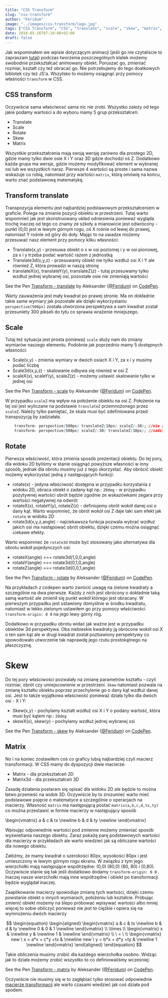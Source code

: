 ```yaml
---
title: "CSS Transform"
slug: "css-transform"
author: "Feridum"
image: "../images/css-transform/logo.jpg"
tags: ["CSS Transform", "CSS", "translate", "scale", "skew", "matrix", "rotate"]
date: 2018-05-16T07:10:00+02:00
draft: false
---
```


Jak wspominałem we wpisie dotyczącym animacji (jeśli go nie czytaliscie to zapraszam [tutaj](https://fsgeek.pl/post/animacje-w-css/)) podczas tworzenia poszczególnych klatek możemy swobodnie przekształcać animowany obiekt. Poruszać go, zmieniać rozmiar, kształt czy też obracać go.  Nie potrzebujemy do tego doatkowych biblotek czy też JS'a. Wszytsko to możemy osiągnąć przy pomocy właśności `transform`  w CSS.

<!--more-->

## CSS transform

Oczywiście sama właściwosć sama nic nie zrobi. Wszystko zależy od tego jakie podamy wartości a do wyboru mamy 5 grup przekształceń: 

- Translate
- Scale
- Rotate
- Skew
- Matrix

Wszystkie przekształcenia mają swoją wersję zarówno dla prostego 2D, gdzie mamy tylko dwie osie X i Y oraz 3D gdzie dochodzi oś Z. Dodatkowo każda grupa ma wersje, gdzie możemy modyfikować element w wybranej osi lub we wszystkich naraz. Pierwsze 4 wartości są proste i sama nazwa wskazuje co robią, natomiast przy wartości `matrix`, którą omówię na końcu, warto znać podstawową matematykę.

## Transform translate

Transpozycja elementu jest najbardziej podstawowym przekształceniem w graficie. Polega na zmianie pozycji obiektu w przestrzeni. Tutaj warto wspomnieć jak jest skonstruowany układ odniesienia ponieważ wygląda trochę inaczej od tego co znamy ze szkoły a mianowicie jest odwrócony - punkt (0,0) jest w lewym górnym rogu, oś X rośnie od lewej do prawej, natomiast Y rośnie od góry do doły. Mając to na uwadze możemy przesuwać nasz element przy pomocy kilku własności: 

- Translate(x,y) - przesuwa obiekt o x w osi poziomej i y w osi pionowej, za x i y trzeba podać wartość razem z jednostką
- Translate3d(x,y,z) - przesuwamy obiekt nie tylko wzdłuż osi X i Y ale również Z, która prowadzi w naszą stronę
- translateX(x), translateY(y), translateZ(z)  - tutaj przesuwamy tylko wzdłuż jednej wybranej osi, pozostałe osie nie zmieniają wartości

<p data-height="265" data-theme-id="dark" data-slug-hash="OZZYLa" data-default-tab="result" data-user="Feridum" data-embed-version="2" data-pen-title="Transform - translate" class="codepen">See the Pen <a href="https://codepen.io/Feridum/pen/OZZYLa/">Transform - translate</a> by Aleksander (<a href="https://codepen.io/Feridum">@Feridum</a>) on <a href="https://codepen.io">CodePen</a>.</p>
<script async src="https://static.codepen.io/assets/embed/ei.js"></script>

Warty zauważenia jest mały kwadrat po prawej stronie. Ma on dokładnie takie same wymiary jak pozostałe ale dzięki wykorzystaniu `perspective(500px)` została utworzona perspektywa a sam kwadrat został przesuniety 300 pikseli do tyłu co sprawia wrażenie mniejszego.

## Scale 

Tutaj też sytuacja jest prosta ponieważ `scale` służy nam do zmiany wymiarów naszego elementu.  Podobnie jak poprzednio mamy 5 dostępnych własności: 

- Scale(x,y) - zmienia wymiary w dwóch osiach X i Y, za x i y musimy podać liczbę
- Scale3d(x,y,z) - skalowanie odbywa się również w osi Z
- scaleX(x), scaleY(y), scaleZ(z) - możemy ustawić skalowanie tylko w jednej osi

<p data-height="265" data-theme-id="dark" data-slug-hash="aGGrOJ" data-default-tab="result" data-user="Feridum" data-embed-version="2" data-pen-title="Transform - scale" class="codepen">See the Pen <a href="https://codepen.io/Feridum/pen/aGGrOJ/">Transform - scale</a> by Aleksander (<a href="https://codepen.io/Feridum">@Feridum</a>) on <a href="https://codepen.io">CodePen</a>.</p>
<script async src="https://static.codepen.io/assets/embed/ei.js"></script>

W przypadku `scaleZ` ma wpływ na położenie obiektu na osi Z. Położenie na tej osi jest wyliczane na podstawie `translateZ` przemnożonego przez `scaleZ`. Należy tylko pamiętać, że skala musi być zdefiniowana przed transpozycją by zadziałała. 

```css
	transform: perspective(500px) translateZ(10px) scaleZ(-30); //nie zadziała
	transform: perspective(500px) scaleZ(-30) translateZ(10px); //zadziała
```

## Rotate

Pierwsza właściwość, która zmienia sposób prezentacji obiektu. Do tej pory, dla widoku 2D byliśmy w stanie osiągnąć powyższe własności w inny sposób, jednak dla obrotu musimy już z tego skorzystać. Aby obrócić obiekt możemy wykorzystać jedną z następujących funkcji: 

- rotate(x) - jedyna właściwość dostępna w przypadku korzystania z widoku 2D, obraca obiekt o zadany kąt np.: `20deg`  - w przypadku pozytywnej wartości obrót będzie zgodnie ze wskazówkami zegara przy wartości negatywnej na odwrót
- rotateX(x), rotateY(y), rotateZ(z) - definiujemy obrót wokół danej osi o dany kąt. Warto wspomnieć, że obrót wokół osi Z daje taki sam efekt jak `rotate` w widoku 2D 
- rotate3d(x,y,z,angle) - najciekawsza funkcja pozwala wybrać wzdłuż jakich osi ma następować obrót obiektu, dzięki czemu można osiągnąć ciekawe efekty. 
	
Warto wspomnieć że `rotate3d` może być stosowany jako alternatywa dla obrotu wokół pojedynczych osi: 

- rotateX(angle) === rotate3d(1,0,0,angle)
- rotateY(angle) === rotate3d(0,1,0,angle)
- rotateZ(angle) === rotate3d(0,0,1,angle)


<p data-height="265" data-theme-id="dark" data-slug-hash="VxdPro" data-default-tab="result" data-user="Feridum" data-embed-version="2" data-pen-title="Transform - rotate" class="codepen">See the Pen <a href="https://codepen.io/Feridum/pen/VxdPro/">Transform - rotate</a> by Aleksander (<a href="https://codepen.io/Feridum">@Feridum</a>) on <a href="https://codepen.io">CodePen</a>.</p>
<script async src="https://static.codepen.io/assets/embed/ei.js"></script>

Na przykładach z codepen warto zwrócić uwagę na zielone kwadraty a szczególnie na dwa pierwsze. Każdy z nich jest obrócony o dokładnie taką samą wartość ale zmienił się punkt wokół którego jest obracany. W pierwszym przypadku jest ustawiony domyślnie w środku kwadratu, natomiast w lekko zielonym ustawiłem go przy pomocy właściwości `transform-origin: 0 0` na jego lewy górny róg.

Dodatkowo w przypadku obrotu widać jak ważne jest w przypadku obiektów 3d perspektywa. Oba niebieskie kwadraty ją obrócone wokół osi X o ten sam kąt ale w drugi kwadrat został pozbawiony perspektywy co spowodowało utworzenie tak naprawdę jego rzutu prostokątnego na płaszczyznę.

# Skew

Do tej pory właściwości pozwalały na zmianę parametrów kształtu - czyli rozmiar, obrót czy umiejscowienie w przestrzeni. `Skew` natomiast pozwala na zmianę kształtu obiektu poprzez przechylenie go o dany kąt wzdłuż danej osi. Jest to także wyjątkowa właściwość ponieważ działa tylko dla dwóch osi - X i Y: 

- Skew(x,y) - pochylamy kształt wzdłuż osi X i Y o podany wartość, która musi być kątem np.: `20deg`
- skewX(x), skew(y) - pochylamy wzdłuż jednej wybranej osi


<p data-height="265" data-theme-id="dark" data-slug-hash="YLvNEK" data-default-tab="result" data-user="Feridum" data-embed-version="2" data-pen-title="Transform - skew" class="codepen">See the Pen <a href="https://codepen.io/Feridum/pen/YLvNEK/">Transform - skew</a> by Aleksander (<a href="https://codepen.io/Feridum">@Feridum</a>) on <a href="https://codepen.io">CodePen</a>.</p>
<script async src="https://static.codepen.io/assets/embed/ei.js"></script>

## Matrix 

No i na koniec zostawiłem coś co graficy lubią najbardziej czyli macierz transformacji. W CSS mamy do dyspozycji dwie macierze: 

- Matrix - dla przekształceń 2D
- Matrix3d - dla przekształceń 3D

Zasadę działania postaram się opisać dla widoku 2D ale będzie to można łatwo przenieść na widok 3D. Oczywiście by to zrozumieć warto mieć podstawowe pojęcie o matematyce a szczególnie o operacjach na macierzy. Własność `matrix` ma następującą postać `matrix(a,b,c,d,tx,ty)` co można przestawić w formie macierzy w następujący sposób 

\begin{vmatrix}
    a & c & tx \newline
    b & d & ty \newline
 \end{vmatrix}

	
Wpisując odpowiednie wartości pod zmienne możemy zmieniać sposób wyświetlania naszego obiektu. Zaraz pokażę parę podstawowych wartości dla macierzy w przykładach ale warto wiedzieć jak są obliczane wartości dla nowego obiektu. 

Załóżmy, że mamy kwadrat o szerokości 80px, wysokości 80px i jest umieszczony w lewym górnym rogu ekranu.  W związku z tym jego wierzchołki mają następujące współrzędne: (0,0) (80,0) (80, 80) i (0,80). Oczywiście stanie się tak jeśli dodatkowo dodamy `transform-origin: 0 0` . Inaczej nasze wierzchołki mają inne współrzędne i obiekt po transformacji będzie wyglądał inaczej.


Zaaplikowanie macierzy spowoduje zmianę tych wartości, dzięki czemu powstanie obiekt o innych wymiarach, położeniu lub kształcie. Próbując zmienić obiekt możemy na ślepo próbować wpisywać wartości albo mniej więcej to sobie obliczyć ponieważ nie jest to ciężkie i opiera się na wymnożeniu dwóch macierzy


$$
\begin{equation}
\begin{aligned}
\begin{vmatrix}
  a & c & tx \newline
  b & d & ty \newline
  0 & 0 & 1  \newline
\end{vmatrix} \\
\times \\
\begin{vmatrix}
  x & \newline
  y & \newline
  1 & \newline
\end{vmatrix} \\ 
 \ = \  \\
\begin{vmatrix}
  new \ x = a*x + c*y +tx & \newline
  new \ y = b*x + d*y +ty & \newline
  1  \newline
\end{vmatrix}
\end{aligned}
\end{equation}
$$

Takie obliczenia musimy zrobić dla każdego wierzchołka osobno. Widząc jak to działa możemy zrobić wszystko to co definiowaliśmy wcześniej: 

<p data-height="369" data-theme-id="dark" data-slug-hash="VxxNVz" data-default-tab="result" data-user="Feridum" data-embed-version="2" data-pen-title="Transform - matrix" class="codepen">See the Pen <a href="https://codepen.io/Feridum/pen/VxxNVz/">Transform - matrix</a> by Aleksander (<a href="https://codepen.io/Feridum">@Feridum</a>) on <a href="https://codepen.io">CodePen</a>.</p>
<script async src="https://static.codepen.io/assets/embed/ei.js"></script>


Oczywiście nie musimy się w to zagłębiać tylko stosować odpowiednie [macierze transformacji](https://pl.wikipedia.org/wiki/Elementarne_macierze_transformacji) ale warto czasami wiedzieć jak coś działa pod spodem.
